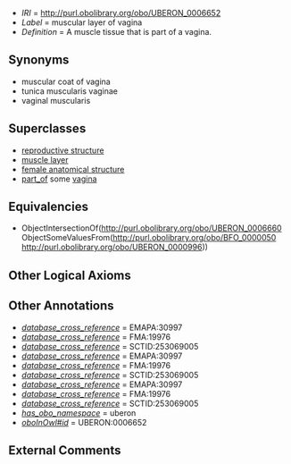  * *IRI* = http://purl.obolibrary.org/obo/UBERON_0006652
 * *Label* = muscular layer of vagina
 * *Definition* = A muscle tissue that is part of a vagina.

## Synonyms

 * muscular coat of vagina
 * tunica muscularis vaginae
 * vaginal muscularis

## Superclasses

 * [reproductive structure](../../UBERON/56/UBERON_0005156.md)
 * [muscle layer](../../UBERON/60/UBERON_0006660.md)
 * [female anatomical structure](../../UBERON/04/UBERON_0014404.md)
 * [part_of](../../BFO/50/BFO_0000050.md) some [vagina](../../UBERON/96/UBERON_0000996.md)

## Equivalencies

 * ObjectIntersectionOf(<http://purl.obolibrary.org/obo/UBERON_0006660> ObjectSomeValuesFrom(<http://purl.obolibrary.org/obo/BFO_0000050> <http://purl.obolibrary.org/obo/UBERON_0000996>))

## Other Logical Axioms


## Other Annotations

 * *[database_cross_reference](../../ef/oboInOwl#hasDbXref.md)* = EMAPA:30997
 * *[database_cross_reference](../../ef/oboInOwl#hasDbXref.md)* = FMA:19976
 * *[database_cross_reference](../../ef/oboInOwl#hasDbXref.md)* = SCTID:253069005
 * *[database_cross_reference](../../ef/oboInOwl#hasDbXref.md)* = EMAPA:30997
 * *[database_cross_reference](../../ef/oboInOwl#hasDbXref.md)* = FMA:19976
 * *[database_cross_reference](../../ef/oboInOwl#hasDbXref.md)* = SCTID:253069005
 * *[database_cross_reference](../../ef/oboInOwl#hasDbXref.md)* = EMAPA:30997
 * *[database_cross_reference](../../ef/oboInOwl#hasDbXref.md)* = FMA:19976
 * *[database_cross_reference](../../ef/oboInOwl#hasDbXref.md)* = SCTID:253069005
 * *[has_obo_namespace](../../ce/oboInOwl#hasOBONamespace.md)* = uberon
 * *[oboInOwl#id](../../id/oboInOwl#id.md)* = UBERON:0006652

## External Comments

